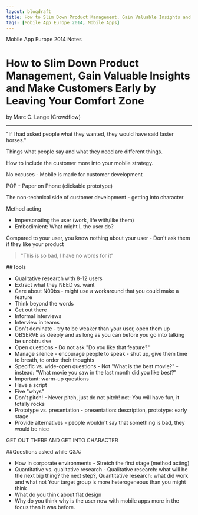 ```yaml
---
layout: blogdraft
title: How to Slim Down Product Management, Gain Valuable Insights and Make Customers Early by Leaving Your Comfort Zone (Marc C. Lange)
tags: [Mobile App Europe 2014, Mobile Apps]
---
```


Mobile App Europe 2014 Notes

How to Slim Down Product Management, Gain Valuable Insights and Make Customers Early by Leaving Your Comfort Zone
===
by Marc C. Lange (Crowdflow) 

---
"If I had asked people what they wanted, they would have said faster horses."

Things what people say and what they need are different things.

How to include the customer more into your mobile strategy.

No excuses - Mobile is made for customer development

POP - Paper on Phone (clickable prototype)

The non-technical side of customer development - getting into character

Method acting
* Impersonating the user (work, life with/like them)
* Embodimient: What might I, the user do?

Compared to your user, you know nothing about your user - Don't ask them if they like your product
> "This is so bad, I have no words for it"

##Tools
* Qualitative research with 8-12 users
* Extract what they NEED vs. want
* Care about N00bs - might use a workaround that you could make a feature
* Think beyond the words
* Get out there
* Informal interviews
* Interview in teams
* Don't dominate - try to be weaker than your user, open them up
* OBSERVE as deeply and as long as you can before you go into talking be unobtrusive 
* Open questions - Do not ask "Do you like that feature?"
* Manage silence - encourage people to speak - shut up, give them time to breath, to order their thoughts
* Specific vs. wide-open questions -  Not "What is the best movie?" - instead: "What movie you saw in the last month did you like best?"
* Important: warm-up questions
* Have a script
* Five "whys"
* Don't pitch! - Never pitch, just do not pitch! not: You will have fun, it totally rocks
* Prototype vs. presentation - presentation: description, prototype: early stage
* Provide alternatives - people wouldn't say that something is bad, they would be nice

GET OUT THERE AND GET INTO CHARACTER

##Questions asked while Q&A:

* How in corporate environments - Stretch the first stage (method acting)
* Quantitative vs. qualitative research - Qualitative research: what will be the next big thing? the next step?, Quantitative research: what did work and what not
Your target group is more heterogeneous than you might think
* What do you think about flat design
* Why do you think why is the user now with mobile apps more in the focus than it was before.
